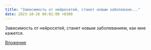 ```yaml
---
title: "Зависимость от нейросетей, станет новым заболевани..."
date: 2023-10-26 06:01:00 +0300
---
```


Зависимость от нейросетей, станет новым заболеванием, как мне кажется.

[Вложение](/assets/vk_photos/3/InotCPdaixA.jpg)
